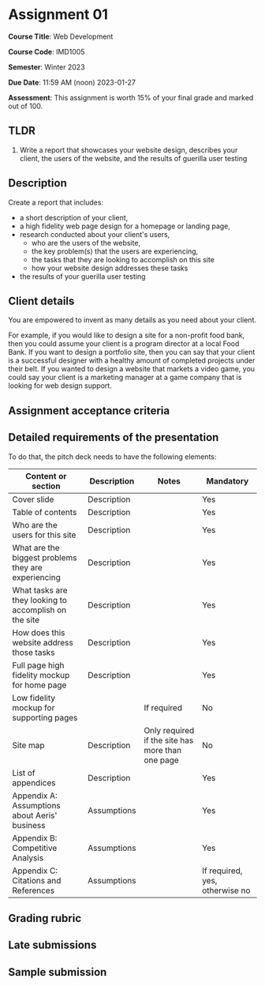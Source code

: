 # Assignment 01

**Course Title**: Web Development

**Course Code**: IMD1005

**Semester**: Winter 2023

**Due Date**: 11:59 AM (noon) 2023-01-27

**Assessment**: This assignment is worth 15% of your final grade and marked out of 100.

## TLDR

1. Write a report that showcases your website design, describes your client, the users of the website, and the results of guerilla user testing

## Description

Create a report that includes:

* a short description of your client,
* a high fidelity web page design for a homepage or landing page,
* research conducted about your client's users,
  * who are the users of the website, 
  * the key problem(s) that the users are experiencing,
  * the tasks that they are looking to accomplish on this site
  * how your website design addresses these tasks
* the results of your guerilla user testing 

## Client details 

You are empowered to invent as many details as you need about your client.

For example, if you would like to design a site for a non-profit food bank, then you could assume your client is a program director at a local Food Bank. If you want to design a portfolio site, then you can say that your client is a successful designer with a healthy amount of completed projects under their belt. If you wanted to design a website that markets a video game, you could say your client is a marketing manager at a game company that is looking for web design support.

## Assignment acceptance criteria 



## Detailed requirements of the presentation

To do that, the pitch deck needs to have the following elements: 

|Content or section|Description|Notes|Mandatory|
|-------|-----------|-----|---------|
|Cover slide|Description||Yes|
|Table of contents|Description||Yes|
|Who are the users for this site|Description||Yes|
|What are the biggest problems they are experiencing|Description||Yes|
|What tasks are they looking to accomplish on the site|Description||Yes|
|How does this website address those tasks|Description||Yes|
|Full page high fidelity mockup for home page|Description||Yes|
|Low fidelity mockup for supporting pages||If required|No|
|Site map|Description|Only required if the site has more than one page|No|
|List of appendices|Description||Yes|
|Appendix A: Assumptions about Aeris' business|Assumptions||Yes|
|Appendix B: Competitive Analysis|Assumptions||Yes|
|Appendix C: Citations and References|Assumptions||If required, yes, otherwise no|






## Grading rubric


## Late submissions

## Sample submission
